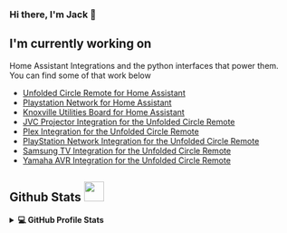 ### Hi there, I'm Jack 👋

## I'm currently working on

Home Assistant Integrations and the python interfaces that power them. 
You can find some of that work below
- [Unfolded Circle Remote for Home Assistant](https://github.com/JackJPowell/hass-unfoldedcircle) 
- [Playstation Network for Home Assistant](https://github.com/JackJPowell/hass-psn)
- [Knoxville Utilities Board for Home Assistant](https://github.com/JackJPowell/hass-kub)
- [JVC Projector Integration for the Unfolded Circle Remote](https://github.com/JackJPowell/uc-intg-jvc)
- [Plex Integration for the Unfolded Circle Remote](https://github.com/JackJPowell/uc-intg-plex)
- [PlayStation Network Integration for the Unfolded Circle Remote](https://github.com/JackJPowell/uc-intg-psn)
- [Samsung TV Integration for the Unfolded Circle Remote](https://github.com/JackJPowell/uc-intg-samsungtv)
- [Yamaha AVR Integration for the Unfolded Circle Remote](https://github.com/JackJPowell/uc-intg-yamaha-avr)

## Github Stats <img src = "https://i.pinimg.com/originals/65/c4/f4/65c4f452571be1261e9c623f7da488ac.gif" width="35px" height="35px" />

<details> 
    <summary>
        <b>💻 GitHub Profile Stats</b>
    </summary>
    <br/>
    <p>
        <a href="https://github.com/anuraghazra/github-readme-stats"><img alt="JackJPowell's Github Stats" src="https://github-readme-stats.vercel.app/api?username=JackJPowell&show_icons=true&count_private=true&theme=transparent" height="192px"/></a>
        <br/>
        <img src="https://github-readme-stats.vercel.app/api/top-langs?username=JackJPowell&show_icons=true&locale=en&layout=compact&theme=transparent" alt="SuperFullStack" height="192px"/>
        <br/>
    </p>
</details>
<br/>

